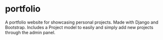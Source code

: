 # portfolio
A portfolio website for showcasing personal projects. Made with Django and Bootstrap.
Includes a Project model to easily and simply add new projects through the admin panel.
